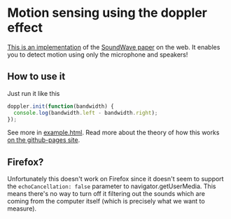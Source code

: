 # Motion sensing using the doppler effect
[This is an implementation](http://danielrapp.github.io/doppler/) of the [SoundWave paper](http://research.microsoft.com/en-us/um/redmond/groups/cue/publications/guptasoundwavechi2012.pdf)
on the web. It enables you to detect motion using only the microphone and speakers!

## How to use it
Just run it like this
```javascript
doppler.init(function(bandwidth) {
  console.log(bandwidth.left - bandwidth.right);
});
```
See more in [example.html](example.html). Read more about the theory of how this works [on the github-pages site](http://danielrapp.github.io/doppler/).

## Firefox?
Unfortunately this doesn't work on Firefox since it doesn't seem to support the `echoCancellation: false` parameter to navigator.getUserMedia. This means there's no way to turn off it filtering out the sounds which are coming from the computer itself (which is precisely what we want to measure).

